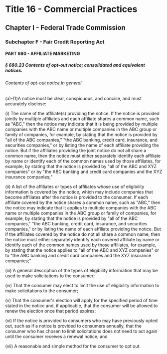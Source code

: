 
# Title 16 - Commercial Practices
## Chapter I - Federal Trade Commission
### Subchapter F - Fair Credit Reporting Act
#### PART 680 - AFFILIATE MARKETING
##### § 680.23 Contents of opt-out notice; consolidated and equivalent notices.
###### Contents of opt-out notice,In general.

(a)-(1)A notice must be clear, conspicuous, and concise, and must accurately disclose:

(i) The name of the affiliate(s) providing the notice. If the notice is provided jointly by multiple affiliates and each affiliate shares a common name, such as "ABC," then the notice may indicate that it is being provided by multiple companies with the ABC name or multiple companies in the ABC group or family of companies, for example, by stating that the notice is provided by "all of the ABC companies," "the ABC banking, credit card, insurance, and securities companies," or by listing the name of each affiliate providing the notice. But if the affiliates providing the joint notice do not all share a common name, then the notice must either separately identify each affiliate by name or identify each of the common names used by those affiliates, for example, by stating that the notice is provided by "all of the ABC and XYZ companies" or by "the ABC banking and credit card companies and the XYZ insurance companies;"

(ii) A list of the affiliates or types of affiliates whose use of eligibility information is covered by the notice, which may include companies that become affiliates after the notice is provided to the consumer. If each affiliate covered by the notice shares a common name, such as "ABC," then the notice may indicate that it applies to multiple companies with the ABC name or multiple companies in the ABC group or family of companies, for example, by stating that the notice is provided by "all of the ABC companies," "the ABC banking, credit card, insurance, and securities companies," or by listing the name of each affiliate providing the notice. But if the affiliates covered by the notice do not all share a common name, then the notice must either separately identify each covered affiliate by name or identify each of the common names used by those affiliates, for example, by stating that the notice applies to "all of the ABC and XYZ companies" or to "the ABC banking and credit card companies and the XYZ insurance companies;"

(iii) A general description of the types of eligibility information that may be used to make solicitations to the consumer;

(iv) That the consumer may elect to limit the use of eligibility information to make solicitations to the consumer;

(v) That the consumer's election will apply for the specified period of time stated in the notice and, if applicable, that the consumer will be allowed to renew the election once that period expires;

(vi) If the notice is provided to consumers who may have previously opted out, such as if a notice is provided to consumers annually, that the consumer who has chosen to limit solicitations does not need to act again until the consumer receives a renewal notice; and

(vii) A reasonable and simple method for the consumer to opt out.
